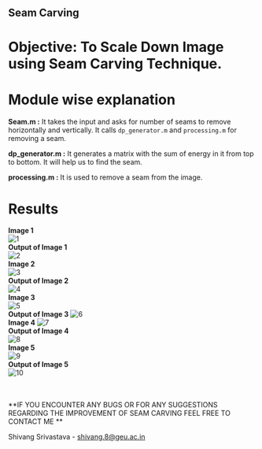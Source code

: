 ## Seam Carving ##

# Objective: To Scale Down Image using Seam Carving Technique.  

# Module wise explanation

**Seam.m :** It takes the input and asks for number of seams to remove horizontally and vertically. It calls `dp_generator.m` and `processing.m` for removing a seam.<br/>

**dp_generator.m :** It generates a matrix with the sum of energy in it from top to bottom. It will help us to find the seam.<br/>

**processing.m :** It is used to remove a seam from the image.<br/> 
 
# Results
**Image 1**<br/>
![1](/Images/1.jpg)<br/>
**Output of Image 1**<br/>
![2](/Images/1o.jpeg)<br/>
**Image 2**<br/>
![3](/Images/2.jpg)<br/>
**Output of Image 2**<br/>
![4](/Images/2o.jpeg)<br/>
**Image 3**<br/>
![5](/Images/3.jpg)<br/>
**Output of Image 3**
![6](/Images/3o.jpeg)<br/>
**Image 4**
![7](/Images/4.jpg)<br/>
**Output of Image 4**<br/>
![8](/Images/4o.jpeg)<br/>
**Image 5**<br/>
![9](/Images/5.jpg)<br/>
**Output of Image 5**<br/>
![10](/Images/5o.jpeg)<br/><br/><br/>

**IF YOU ENCOUNTER ANY BUGS OR FOR ANY SUGGESTIONS REGARDING THE IMPROVEMENT OF SEAM CARVING FEEL FREE TO CONTACT ME **

Shivang Srivastava	-	shivang.8@geu.ac.in <br/>
